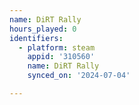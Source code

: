 ```yaml
---
name: DiRT Rally
hours_played: 0
identifiers:
  - platform: steam
    appid: '310560'
    name: DiRT Rally
    synced_on: '2024-07-04'

---
```

